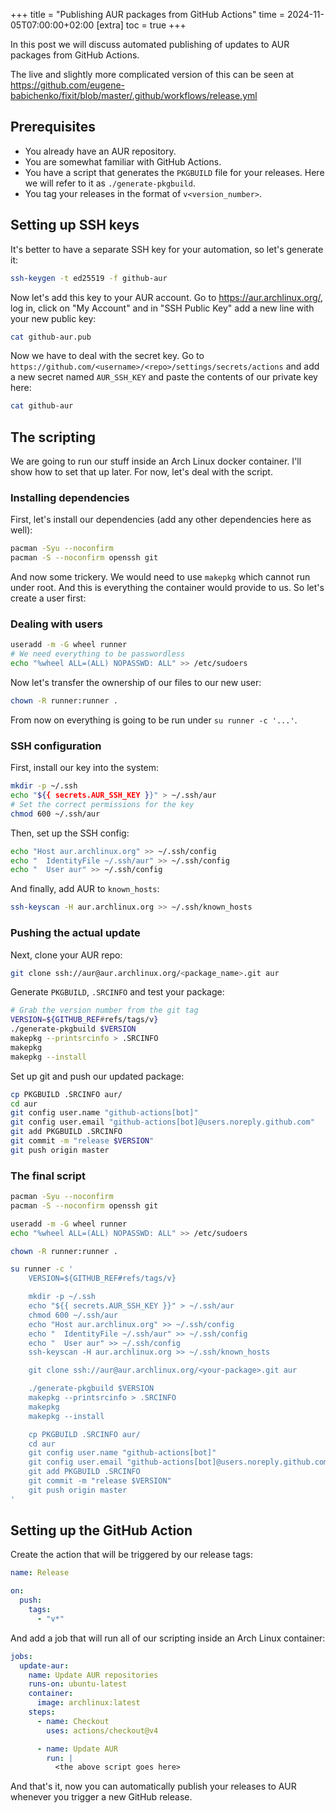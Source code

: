 +++
title = "Publishing AUR packages from GitHub Actions"
time = 2024-11-05T07:00:00+02:00
[extra]
toc = true
+++

In this post we will discuss automated publishing of updates to AUR packages
from GitHub Actions.

The live and slightly more complicated version of this can be seen at
https://github.com/eugene-babichenko/fixit/blob/master/.github/workflows/release.yml

## Prerequisites

- You already have an AUR repository.
- You are somewhat familiar with GitHub Actions.
- You have a script that generates the `PKGBUILD` file for your releases. Here
  we will refer to it as `./generate-pkgbuild`.
- You tag your releases in the format of `v<version_number>`.

## Setting up SSH keys

It's better to have a separate SSH key for your automation, so let's generate
it:

```bash
ssh-keygen -t ed25519 -f github-aur
```

Now let's add this key to your AUR account. Go to https://aur.archlinux.org/,
log in, click on "My Account" and in "SSH Public Key" add a new line with your
new public key:

```bash
cat github-aur.pub
```

Now we have to deal with the secret key. Go to
`https://github.com/<username>/<repo>/settings/secrets/actions` and add a new
secret named `AUR_SSH_KEY` and paste the contents of our private key here:

```bash
cat github-aur
```

## The scripting

We are going to run our stuff inside an Arch Linux docker container. I'll show
how to set that up later. For now, let's deal with the script.

### Installing dependencies

First, let's install our dependencies (add any other dependencies here as well):

```bash
pacman -Syu --noconfirm
pacman -S --noconfirm openssh git
```

And now some trickery. We would need to use `makepkg` which cannot run under
root. And this is everything the container would provide to us. So let's create
a user first:

### Dealing with users

```bash
useradd -m -G wheel runner
# We need everything to be passwordless
echo "%wheel ALL=(ALL) NOPASSWD: ALL" >> /etc/sudoers
```

Now let's transfer the ownership of our files to our new user:

```bash
chown -R runner:runner .
```

From now on everything is going to be run under `su runner -c '...'`.

### SSH configuration

First, install our key into the system:

```bash
mkdir -p ~/.ssh
echo "${{ secrets.AUR_SSH_KEY }}" > ~/.ssh/aur
# Set the correct permissions for the key
chmod 600 ~/.ssh/aur
```

Then, set up the SSH config:

```bash
echo "Host aur.archlinux.org" >> ~/.ssh/config
echo "  IdentityFile ~/.ssh/aur" >> ~/.ssh/config
echo "  User aur" >> ~/.ssh/config
```

And finally, add AUR to `known_hosts`:

```bash
ssh-keyscan -H aur.archlinux.org >> ~/.ssh/known_hosts
```

### Pushing the actual update

Next, clone your AUR repo:

```bash
git clone ssh://aur@aur.archlinux.org/<package_name>.git aur
```

Generate `PKGBUILD`, `.SRCINFO` and test your package:

```bash
# Grab the version number from the git tag
VERSION=${GITHUB_REF#refs/tags/v}
./generate-pkgbuild $VERSION
makepkg --printsrcinfo > .SRCINFO
makepkg
makepkg --install
```

Set up git and push our updated package:

```bash
cp PKGBUILD .SRCINFO aur/
cd aur
git config user.name "github-actions[bot]"
git config user.email "github-actions[bot]@users.noreply.github.com"
git add PKGBUILD .SRCINFO
git commit -m "release $VERSION"
git push origin master
```

### The final script

```bash
pacman -Syu --noconfirm
pacman -S --noconfirm openssh git

useradd -m -G wheel runner
echo "%wheel ALL=(ALL) NOPASSWD: ALL" >> /etc/sudoers

chown -R runner:runner .

su runner -c '
    VERSION=${GITHUB_REF#refs/tags/v}

    mkdir -p ~/.ssh
    echo "${{ secrets.AUR_SSH_KEY }}" > ~/.ssh/aur
    chmod 600 ~/.ssh/aur
    echo "Host aur.archlinux.org" >> ~/.ssh/config
    echo "  IdentityFile ~/.ssh/aur" >> ~/.ssh/config
    echo "  User aur" >> ~/.ssh/config
    ssh-keyscan -H aur.archlinux.org >> ~/.ssh/known_hosts

    git clone ssh://aur@aur.archlinux.org/<your-package>.git aur

    ./generate-pkgbuild $VERSION
    makepkg --printsrcinfo > .SRCINFO
    makepkg
    makepkg --install

    cp PKGBUILD .SRCINFO aur/
    cd aur
    git config user.name "github-actions[bot]"
    git config user.email "github-actions[bot]@users.noreply.github.com"
    git add PKGBUILD .SRCINFO
    git commit -m "release $VERSION"
    git push origin master
'
```

## Setting up the GitHub Action

Create the action that will be triggered by our release tags:

```yaml
name: Release

on:
  push:
    tags:
      - "v*"
```

And add a job that will run all of our scripting inside an Arch Linux container:

```yaml
jobs:
  update-aur:
    name: Update AUR repositories
    runs-on: ubuntu-latest
    container:
      image: archlinux:latest
    steps:
      - name: Checkout
        uses: actions/checkout@v4

      - name: Update AUR
        run: |
          <the above script goes here>
```

And that's it, now you can automatically publish your releases to AUR whenever
you trigger a new GitHub release.
